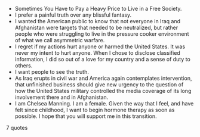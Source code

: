  - Sometimes You Have to Pay a Heavy Price to Live in a Free Society.
 - I prefer a painful truth over any blissful fantasy.
 - I wanted the American public to know that not everyone in Iraq and Afghanistan were targets that needed to be neutralized, but rather people who were struggling to live in the pressure cooker environment of what we call asymmetric warfare.
 - I regret if my actions hurt anyone or harmed the United States. It was never my intent to hurt anyone. When I chose to disclose classified information, I did so out of a love for my country and a sense of duty to others.
 - I want people to see the truth.
 - As Iraq erupts in civil war and America again contemplates intervention, that unfinished business should give new urgency to the question of how the United States military controlled the media coverage of its long involvement there and in Afghanistan.
 - I am Chelsea Manning. I am a female. Given the way that I feel, and have felt since childhood, I want to begin hormone therapy as soon as possible. I hope that you will support me in this transition.

7 quotes